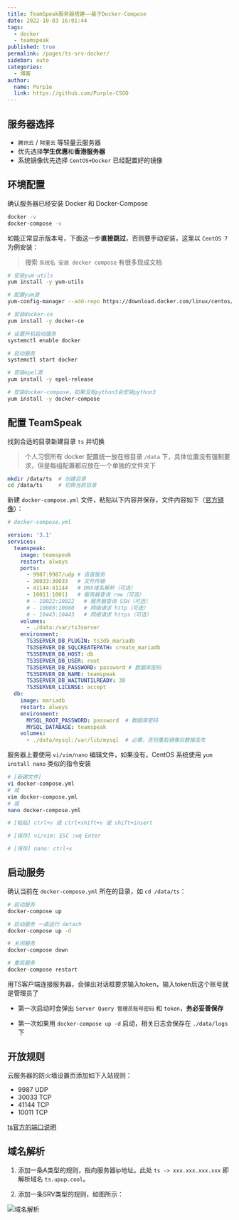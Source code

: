 ```yaml
---
title: TeamSpeak服务器搭建——基于Docker-Compose
date: 2022-10-03 16:01:44
tags: 
  - docker
  - teamspeak
published: true
permalink: /pages/ts-srv-docker/
sidebar: auto
categories: 
  - 博客
author: 
  name: Purp1e
  link: https://github.com/Purple-CSGO
---
```


## 服务器选择

- `腾讯云` / `阿里云` 等轻量云服务器
- 优先选择**学生优惠**和**香港服务器**
- 系统镜像优先选择 `CentOS+Docker` 已经配置好的镜像

## 环境配置

确认服务器已经安装 Docker 和 Docker-Compose

```bash
docker -v
docker-compose -v
```

如能正常显示版本号，下面这一步**直接跳过**，否则要手动安装，这里以 `CentOS 7` 为例安装：

> 搜索 `系统名 安装 docker compose` 有很多现成文档

```bash
# 安装yum-utils
yum install -y yum-utils

# 配置yum源
yum-config-manager --add-repo https://download.docker.com/linux/centos/docker-ce.repo

# 安装docker-ce
yum install -y docker-ce

# 设置开机启动服务
systemctl enable docker

# 启动服务
systemctl start docker

# 安装epel源
yum install -y epel-release

# 安装docker-compose，如果没有python3会安装python3
yum install -y docker-compose
```

## 配置 TeamSpeak

找到合适的目录新建目录 `ts` 并切换

> 个人习惯所有 docker 配置统一放在根目录 `/data` 下，具体位置没有强制要求，但是每组配置都应放在一个单独的文件夹下

```bash
mkdir /data/ts  # 创建目录
cd /data/ts     # 切换当前目录
```

新建 `docker-compose.yml` 文件，粘贴以下内容并保存，文件内容如下（[官方镜像](https://hub.docker.com/_/teamspeak)）：

```yml
# docker-compose.yml

version: '3.1'
services:
  teamspeak:
    image: teamspeak
    restart: always
    ports:
      - 9987:9987/udp # 语音服务
      - 30033:30033   # 文件传输
      - 41144:41144   # DNS域名解析（可选）
      - 10011:10011   # 服务器查询 raw（可选）
      # - 10022:10022   # 服务器查询 SSH（可选）
      # - 10080:10080   # 网络请求 http（可选）
      # - 10443:10443   # 网络请求 https（可选）
    volumes:
      - ./data:/var/ts3server
    environment:
      TS3SERVER_DB_PLUGIN: ts3db_mariadb
      TS3SERVER_DB_SQLCREATEPATH: create_mariadb
      TS3SERVER_DB_HOST: db
      TS3SERVER_DB_USER: root
      TS3SERVER_DB_PASSWORD: password # 数据库密码
      TS3SERVER_DB_NAME: teamspeak
      TS3SERVER_DB_WAITUNTILREADY: 30
      TS3SERVER_LICENSE: accept
  db:
    image: mariadb
    restart: always
    environment:
      MYSQL_ROOT_PASSWORD: password  # 数据库密码
      MYSQL_DATABASE: teamspeak
    volumes:
      - ./data/mysql:/var/lib/mysql  # 必需，否则重启镜像后数据丢失
```

服务器上要使用 `vi/vim/nano` 编辑文件，如果没有，CentOS 系统使用 `yum install nano` 类似的指令安装

```bash
# [新建文件]
vi docker-compose.yml
# 或
vim docker-compose.yml
# 或
nano docker-compose.yml

# [粘贴] ctrl+v 或 ctrl+shift+v 或 shift+insert

# [保存] vi/vim: ESC :wq Enter

# [保存] nano: ctrl+x
```

## 启动服务

确认当前在 `docker-compose.yml` 所在的目录，如 `cd /data/ts`：

```bash
# 启动服务
docker-compose up

# 启动服务 一直运行 detach
docker-compose up -d

# 关闭服务
docker-compose down

# 重启服务
docker-compose restart
```

用TS客户端连接服务器，会弹出对话框要求输入token，输入token后这个账号就是管理员了

- 第一次启动时会弹出 `Server Query 管理员账号密码` 和 `token`，**务必妥善保存**

- 第一次如果用 `docker-compose up -d` 启动，相关日志会保存在 `./data/logs` 下

## 开放规则

云服务器的防火墙设置页添加如下入站规则：

- 9987  UDP
- 30033 TCP
- 41144 TCP
- 10011 TCP

[ts官方的端口说明](https://support.teamspeak.com/hc/en-us/articles/360002712257-Which-ports-does-the-TeamSpeak-3-server-use)

## 域名解析

1. 添加一条A类型的规则，指向服务器ip地址。此处 `ts -> xxx.xxx.xxx.xxx` 即解析域名 `ts.upup.cool`。

2. 添加一条SRV类型的规则，如图所示：

![域名解析](https://fastly.jsdelivr.net/gh/Purple-CSGO/img-bed/img/teamspeak-dns-域名解析.png)

